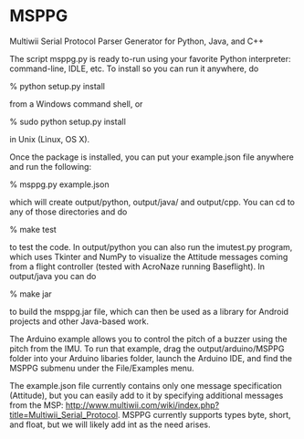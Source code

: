 # MSPPG
Multiwii Serial Protocol Parser Generator for Python, Java, and C++

The script msppg.py is ready to-run using your favorite Python interpreter: command-line, IDLE, etc.  To install so you can run it anywhere, do

% python setup.py install

from a Windows command shell, or

% sudo python setup.py install

in Unix (Linux, OS X).

Once the package is installed, you can put your example.json file anywhere and run the following:

% msppg.py example.json

which will create output/python, output/java/ and output/cpp. You can cd to any of those directories and do

% make test

to test the code.  In output/python you can also run the imutest.py program, which uses Tkinter and NumPy to visualize the Attitude messages coming from a flight controller (tested with AcroNaze running Baseflight).  In output/java you can do

% make jar

to build the msppg.jar file, which can then be used as a library for Android projects and other Java-based work.

The Arduino example allows you to control the pitch of a buzzer using the pitch from the IMU.  To run that example, drag the output/arduino/MSPPG folder into your Arduino libaries folder, launch the Arduino IDE, and find the MSPPG submenu under the File/Examples menu.

The example.json file currently contains only one message specification (Attitude), but you can easily add to it by specifying additional messages from the MSP: http://www.multiwii.com/wiki/index.php?title=Multiwii_Serial_Protocol. 
MSPPG currently supports types byte, short, and float, but we will likely add int as the need arises.
